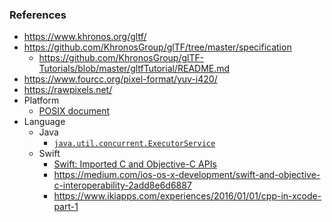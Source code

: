 


### References

* https://www.khronos.org/gltf/
* https://github.com/KhronosGroup/glTF/tree/master/specification
    * https://github.com/KhronosGroup/glTF-Tutorials/blob/master/gltfTutorial/README.md
* https://www.fourcc.org/pixel-format/yuv-i420/
* https://rawpixels.net/
* Platform
  * [POSIX document](https://pubs.opengroup.org/onlinepubs/9699919799/)
* Language
  * Java
    * [`java.util.concurrent.ExecutorService`](https://docs.oracle.com/javase/7/docs/api/java/util/concurrent/ExecutorService.html)
  * Swift
    * [Swift: Imported C and Objective-C APIs](https://developer.apple.com/documentation/swift/imported_c_and_objective-c_apis)
    * https://medium.com/ios-os-x-development/swift-and-objective-c-interoperability-2add8e6d6887
    * https://www.ikiapps.com/experiences/2016/01/01/cpp-in-xcode-part-1
